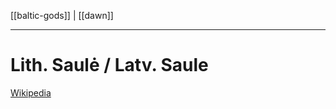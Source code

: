 [[baltic-gods]] | [[dawn]]
***
# Lith. Saulė / Latv. Saule
[Wikipedia](https://en.wikipedia.org/wiki/Saul%C4%97)